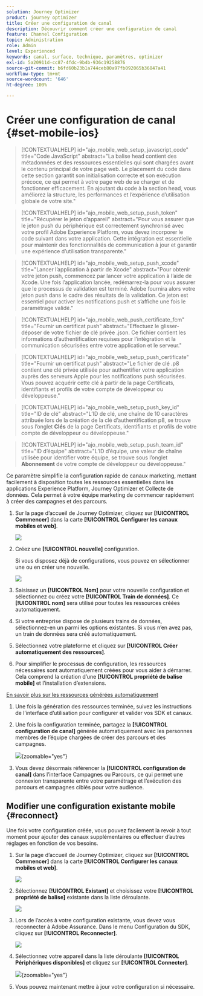```yaml
---
solution: Journey Optimizer
product: journey optimizer
title: Créer une configuration de canal
description: Découvrir comment créer une configuration de canal
feature: Channel Configuration
topic: Administration
role: Admin
level: Experienced
keywords: canal, surface, technique, paramètres, optimizer
exl-id: 5a20911d-cc87-4fdc-9b4b-936c19258876
source-git-commit: b6fd60b23b1a744ceb80a97fb092065b36847a41
workflow-type: tm+mt
source-wordcount: '646'
ht-degree: 100%

---
```


# Créer une configuration de canal {#set-mobile-ios}

>[!CONTEXTUALHELP]
>id="ajo_mobile_web_setup_javascript_code"
>title="Code JavaScript"
>abstract="La balise head contient des métadonnées et des ressources essentielles qui sont chargées avant le contenu principal de votre page web. Le placement du code dans cette section garantit son initialisation correcte et son exécution précoce, ce qui permet à votre page web de se charger et de fonctionner efficacement. En ajoutant du code à la section head, vous améliorez la structure, les performances et l’expérience d’utilisation globale de votre site."

>[!CONTEXTUALHELP]
>id="ajo_mobile_web_setup_push_token"
>title="Récupérer le jeton d’appareil"
>abstract="Pour vous assurer que le jeton push du périphérique est correctement synchronisé avec votre profil Adobe Experience Platform, vous devez incorporer le code suivant dans votre application. Cette intégration est essentielle pour maintenir des fonctionnalités de communication à jour et garantir une expérience d’utilisation transparente."

>[!CONTEXTUALHELP]
>id="ajo_mobile_web_setup_push_xcode"
>title="Lancer l’application à partir de Xcode"
>abstract="Pour obtenir votre jeton push, commencez par lancer votre application à l’aide de Xcode. Une fois l’application lancée, redémarrez-la pour vous assurer que le processus de validation est terminé. Adobe fournira alors votre jeton push dans le cadre des résultats de la validation. Ce jeton est essentiel pour activer les notifications push et s’affiche une fois le paramétrage validé."

>[!CONTEXTUALHELP]
>id="ajo_mobile_web_push_certificate_fcm"
>title="Fournir un certificat push"
>abstract="Effectuez le glisser-déposer de votre fichier de clé privée .json. Ce fichier contient les informations d’authentification requises pour l’intégration et la communication sécurisées entre votre application et le serveur."

>[!CONTEXTUALHELP]
>id="ajo_mobile_web_setup_push_certificate"
>title="Fournir un certificat push"
>abstract="Le fichier de clé .p8 contient une clé privée utilisée pour authentifier votre application auprès des serveurs Apple pour les notifications push sécurisées. Vous pouvez acquérir cette clé à partir de la page Certificats, identifiants et profils de votre compte de développeur ou développeuse."

>[!CONTEXTUALHELP]
>id="ajo_mobile_web_setup_push_key_id"
>title="ID de clé"
>abstract="L’ID de clé, une chaîne de 10 caractères attribuée lors de la création de la clé d’authentification p8, se trouve sous l’onglet **Clés** de la page Certificats, identifiants et profils de votre compte de développeur ou développeuse."

>[!CONTEXTUALHELP]
>id="ajo_mobile_web_setup_push_team_id"
>title="ID d’équipe"
>abstract="L’ID d’équipe, une valeur de chaîne utilisée pour identifier votre équipe, se trouve sous l’onglet **Abonnement** de votre compte de développeur ou développeuse."


Ce paramètre simplifie la configuration rapide de canaux marketing, mettant facilement à disposition toutes les ressources essentielles dans les applications Experience Platform, Journey Optimizer et Collecte de données. Cela permet à votre équipe marketing de commencer rapidement à créer des campagnes et des parcours.

1. Sur la page d’accueil de Journey Optimizer, cliquez sur **[!UICONTROL Commencer]** dans la carte **[!UICONTROL Configurer les canaux mobiles et web]**.

   ![](assets/guided-setup-config-1.png)

1. Créez une **[!UICONTROL nouvelle]** configuration.

   Si vous disposez déjà de configurations, vous pouvez en sélectionner une ou en créer une nouvelle.

   ![](assets/guided-setup-config-2.png)

1. Saisissez un **[!UICONTROL Nom]** pour votre nouvelle configuration et sélectionnez ou créez votre **[!UICONTROL Train de données]**. Ce **[!UICONTROL nom]** sera utilisé pour toutes les ressources créées automatiquement.

1. Si votre entreprise dispose de plusieurs trains de données, sélectionnez-en un parmi les options existantes. Si vous n’en avez pas, un train de données sera créé automatiquement.

1. Sélectionnez votre plateforme et cliquez sur **[!UICONTROL Créer automatiquement des ressources]**.

1. Pour simplifier le processus de configuration, les ressources nécessaires sont automatiquement créées pour vous aider à démarrer. Cela comprend la création d’une **[!UICONTROL propriété de balise mobile]** et l’installation d’extensions.

[En savoir plus sur les ressources générées automatiquement](set-mobile-config.md#auto-create-resources)

1. Une fois la génération des ressources terminée, suivez les instructions de l’interface d’utilisation pour configurer et valider vos SDK et canaux.

1. Une fois la configuration terminée, partagez la **[!UICONTROL configuration de canal]** générée automatiquement avec les personnes membres de l’équipe chargées de créer des parcours et des campagnes.

   ![](assets/guided-setup-config-ios-8.png){zoomable="yes"}

1. Vous devez désormais référencer la **[!UICONTROL configuration de canal]** dans l’interface Campagnes ou Parcours, ce qui permet une connexion transparente entre votre paramétrage et l’exécution des parcours et campagnes ciblés pour votre audience.

## Modifier une configuration existante mobile {#reconnect}

Une fois votre configuration créée, vous pouvez facilement la revoir à tout moment pour ajouter des canaux supplémentaires ou effectuer d’autres réglages en fonction de vos besoins.

1. Sur la page d’accueil de Journey Optimizer, cliquez sur **[!UICONTROL Commencer]** dans la carte **[!UICONTROL Configurer les canaux mobiles et web]**.

   ![](assets/guided-setup-config-1.png)

1. Sélectionnez **[!UICONTROL Existant]** et choisissez votre **[!UICONTROL propriété de balise]** existante dans la liste déroulante.

   ![](assets/guided-setup-config-ios-9.png)

1. Lors de l’accès à votre configuration existante, vous devez vous reconnecter à Adobe Assurance. Dans le menu Configuration du SDK, cliquez sur **[!UICONTROL Reconnecter]**.

   ![](assets/guided-setup-config-ios-10.png)

1. Sélectionnez votre appareil dans la liste déroulante **[!UICONTROL Périphériques disponibles]** et cliquez sur **[!UICONTROL Connecter]**.

   ![](assets/guided-setup-config-ios-11.png){zoomable="yes"}

1. Vous pouvez maintenant mettre à jour votre configuration si nécessaire.
